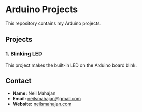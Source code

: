 # Arduino Projects

This repository contains my Arduino projects.

## Projects

### 1. Blinking LED

This project makes the built-in LED on the Arduino board blink.

## Contact

- **Name:** Neil Mahajan
- **Email:** neilsmahajan@gmail.com
- **Website:** [neilsmahajan.com](https://neilsmahajan.com)


